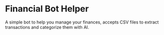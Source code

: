 # Financial Bot Helper

A simple bot to help you manage your finances, accepts CSV files to extract transactions and categorize them with AI.
